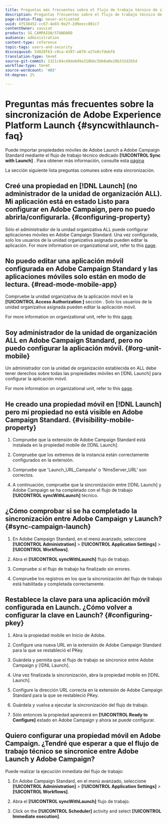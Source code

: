 ```yaml
---
title: Preguntas más frecuentes sobre el flujo de trabajo técnico de sincronización con Launch
description: Preguntas frecuentes sobre el flujo de trabajo técnico de Launch.
page-status-flag: never-activated
uuid: 4f538452-cc67-4e03-9e2f-2d9eecc081c7
contentOwner: sauviat
products: SG_CAMPAIGN/STANDARD
audience: administration
content-type: reference
topic-tags: users-and-security
discoiquuid: 54028f63-c9ca-4397-a079-e27e0cfdebf6
translation-type: tm+mt
source-git-commit: 1321c84c49de6d9a318bbc5bb8a0e28b332d2b5d
workflow-type: tm+mt
source-wordcount: '483'
ht-degree: 2%

---
```



# Preguntas más frecuentes sobre la sincronización de Adobe Experience Platform Launch {#syncwithlaunch-faq}

Puede importar propiedades móviles de Adobe Launch a Adobe Campaign Standard mediante el flujo de trabajo técnico dedicado **[!UICONTROL Sync with Launch]** . Para obtener más información, consulte esta [página](../../administration/using/technical-workflows.md)

La sección siguiente lista preguntas comunes sobre esta sincronización.

## Creé una propiedad en [!DNL Launch] (no administrador de la unidad de organización ALL). Mi aplicación está en estado Listo para configurar en Adobe Campaign, pero no puedo abrirla/configurarla. {#configuring-property}

Sólo el administrador de la unidad organizativa ALL puede configurar aplicaciones móviles en Adobe Campaign Standard. Una vez configurada, solo los usuarios de la unidad organizativa asignada pueden editar la aplicación. For more information on organizational unit, refer to this [page](../../administration/using/organizational-units.md).

## No puedo editar una aplicación móvil configurada en Adobe Campaign Standard y las aplicaciones móviles solo están en modo de lectura. {#read-mode-mobile-app}

Compruebe la unidad organizativa de la aplicación móvil en la **[!UICONTROL Access Authorization ]** sección . Solo los usuarios de la unidad organizativa asignada pueden editar la aplicación móvil.

For more information on organizational unit, refer to this [page](../../administration/using/organizational-units.md).

## Soy administrador de la unidad de organización ALL en Adobe Campaign Standard, pero no puedo configurar la aplicación móvil. {#org-unit-mobile}

Un administrador con la unidad de organización establecida en ALL debe tener derechos sobre todas las propiedades móviles en [!DNL Launch] para configurar la aplicación móvil.

For more information on organizational unit, refer to this [page](../../administration/using/organizational-units.md).

## He creado una propiedad móvil en [!DNL Launch] pero mi propiedad no está visible en Adobe Campaign Standard. {#visibility-mobile-property}

1. Compruebe que la extensión de Adobe Campaign Standard está instalada en la propiedad mobile de [!DNL Launch].

1. Compruebe que los extremos de la instancia están correctamente configurados en la extensión.

1. Compruebe que &#39;Launch_URL_Campaña&#39; o &#39;NmsServer_URL&#39; son correctos.

1. A continuación, compruebe que la sincronización entre [!DNL Launch] y Adobe Campaign se ha completado con el flujo de trabajo **[!UICONTROL syncWithLaunch]** técnico.

## ¿Cómo comprobar si se ha completado la sincronización entre Adobe Campaign y Launch? {#sync-campaign-launch}

1. En Adobe Campaign Standard, en el menú avanzado, seleccione **[!UICONTROL Administration]** > **[!UICONTROL Application Settings]** > **[!UICONTROL Workflows]**.

1. Abra el **[!UICONTROL syncWithLaunch]** flujo de trabajo.

1. Compruebe si el flujo de trabajo ha finalizado sin errores.

1. Compruebe los registros en los que la sincronización del flujo de trabajo está habilitada y completada correctamente.

## Restablece la clave para una aplicación móvil configurada en Launch. ¿Cómo volver a configurar la clave en Launch? {#configuring-pkey}

1. Abra la propiedad mobile en Inicio de Adobe.

1. Configure una nueva URL en la extensión de Adobe Campaign Standard para la que se restableció el PKey.

1. Guárdela y permita que el flujo de trabajo se sincronice entre Adobe Campaign y [!DNL Launch].

1. Una vez finalizada la sincronización, abra la propiedad mobile en [!DNL Launch].

1. Configure la dirección URL correcta en la extensión de Adobe Campaign Standard para la que se restableció PKey.

1. Guárdela y vuelva a ejecutar la sincronización del flujo de trabajo.

1. Sólo entonces la propiedad aparecerá en **[!UICONTROL Ready to Configure]** estado en Adobe Campaign y ahora se puede configurar.

## Quiero configurar una propiedad móvil en Adobe Campaign. ¿Tendré que esperar a que el flujo de trabajo técnico se sincronice entre Adobe Launch y Adobe Campaign?

Puede realizar la ejecución inmediata del flujo de trabajo:

1. En Adobe Campaign Standard, en el menú avanzado, seleccione **[!UICONTROL Administration]** > **[!UICONTROL Application Settings]** > **[!UICONTROL Workflows]**.

1. Abra el **[!UICONTROL syncWithLaunch]** flujo de trabajo.

1. Click on the **[!UICONTROL Scheduler]** activity and select **[!UICONTROL Immediate execution]**.
